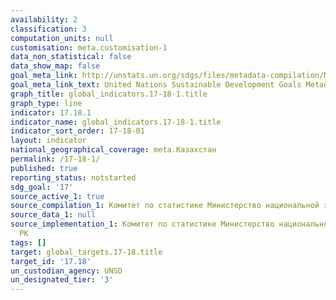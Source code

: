 ```yaml
---
availability: 2
classification: 3
computation_units: null
customisation: meta.customisation-1
data_non_statistical: false
data_show_map: false
goal_meta_link: http://unstats.un.org/sdgs/files/metadata-compilation/Metadata-Goal-17.pdf
goal_meta_link_text: United Nations Sustainable Development Goals Metadata (pdf 468kB)
graph_title: global_indicators.17-18-1.title
graph_type: line
indicator: 17.18.1
indicator_name: global_indicators.17-18-1.title
indicator_sort_order: 17-18-01
layout: indicator
national_geographical_coverage: meta.Казахстан
permalink: /17-18-1/
published: true
reporting_status: notstarted
sdg_goal: '17'
source_active_1: true
source_compilation_1: Комитет по статистике Министерство национальной экономики РК
source_data_1: null
source_implementation_1: Комитет по статистике Министерство национальной экономики
  РК
tags: []
target: global_targets.17-18.title
target_id: '17.18'
un_custodian_agency: UNSD
un_designated_tier: '3'
---
```

